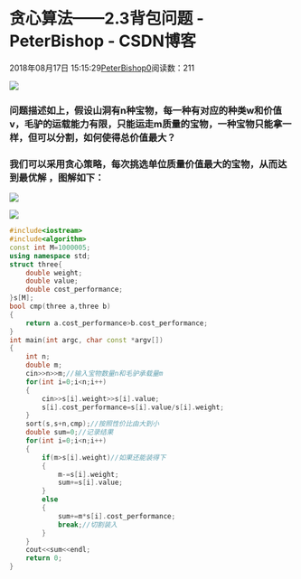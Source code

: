 # 贪心算法——2.3背包问题 - PeterBishop - CSDN博客





2018年08月17日 15:15:29[PeterBishop0](https://me.csdn.net/qq_40061421)阅读数：211








![](https://img-blog.csdn.net/20180817144638394?watermark/2/text/aHR0cHM6Ly9ibG9nLmNzZG4ubmV0L3FxXzQwMDYxNDIx/font/5a6L5L2T/fontsize/400/fill/I0JBQkFCMA==/dissolve/70)

### 问题描述如上，假设山洞有n种宝物，每一种有对应的种类w和价值v，毛驴的运载能力有限，只能运走m质量的宝物，一种宝物只能拿一样，但可以分割，如何使得总价值最大？

### 我们可以采用贪心策略，每次挑选单位质量价值最大的宝物，从而达到最优解 ，图解如下：

![](https://img-blog.csdn.net/20180817145226897?watermark/2/text/aHR0cHM6Ly9ibG9nLmNzZG4ubmV0L3FxXzQwMDYxNDIx/font/5a6L5L2T/fontsize/400/fill/I0JBQkFCMA==/dissolve/70)



![](https://img-blog.csdn.net/20180817145240561?watermark/2/text/aHR0cHM6Ly9ibG9nLmNzZG4ubmV0L3FxXzQwMDYxNDIx/font/5a6L5L2T/fontsize/400/fill/I0JBQkFCMA==/dissolve/70)



```cpp
#include<iostream>
#include<algorithm>
const int M=1000005;
using namespace std;
struct three{
    double weight;
    double value;
    double cost_performance;
}s[M];
bool cmp(three a,three b)
{
    return a.cost_performance>b.cost_performance;
}
int main(int argc, char const *argv[])
{
    int n;
    double m;
    cin>>n>>m;//输入宝物数量n和毛驴承载量m
    for(int i=0;i<n;i++)
    {
        cin>>s[i].weight>>s[i].value;
        s[i].cost_performance=s[i].value/s[i].weight;
    }
    sort(s,s+n,cmp);//按照性价比由大到小
    double sum=0;//记录结果
    for(int i=0;i<n;i++)
    {
        if(m>s[i].weight)//如果还能装得下
        {
            m-=s[i].weight;
            sum+=s[i].value;
        }
        else
        {
            sum+=m*s[i].cost_performance;
            break;//切割装入
        }
    }
    cout<<sum<<endl;
    return 0;
}
```







